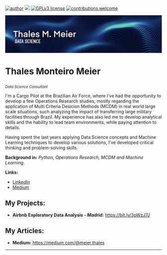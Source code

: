 [![author](https://img.shields.io/badge/author-thalestmm-red.svg)](https://www.linkedin.com/in/thales-m-meier-44593b17b) [![](https://img.shields.io/badge/python-3.10+-blue.svg)](https://www.python.org/downloads/release/python-3101/) [![GPLv3 license](https://img.shields.io/badge/License-GPLv3-blue.svg)](http://perso.crans.org/besson/LICENSE.html) [![contributions welcome](https://img.shields.io/badge/contributions-welcome-brightgreen.svg?style=flat)](https://github.com/thalestmm/issues)

<p align="center">
  <img src="banner.jpg" >
</p>

# Thales Monteiro Meier
<sub>*Data Science Consultant*</sub>

I'm a Cargo Pilot at the Brazilian Air Force, where I've had the opportunity to develop a few Operations Research studies, mostly regarding the application of Multi Criteria Desicion Methods (MCDM) in real world large scale situations, such analyzing the impact of transferring large military facilities through Brazil. My experience has also led me to develop analytical skills and the hability to lead team environments, while paying attention to details. 

Having spent the last years applying Data Science concepts and Machine Learning techniques to develop various solutions, I've developed critical thinking and problem-solving skills.

**Background in:** *Python, Operations Research, MCDM and Machine Learning*.

**Links:**
* [LinkedIn](https://www.linkedin.com/in/thalestmm/)
* [Medium](https://medium.com/@meier.thales)


## My Projects:

* **Airbnb Exploratory Data Analysis - *Madrid*:** https://bit.ly/3pWzJ7J


## My Articles:

* **Medium:** https://medium.com/@meier.thales

---
<!---
thalestmm/thalestmm is a ✨ special ✨ repository because its `README.md` (this file) appears on your GitHub profile.
You can click the Preview link to take a look at your changes.
--->
